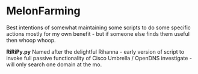 # MelonFarming

Best intentions of somewhat maintaining some scripts to do some specific actions mostly for my own benefit - but if someone else finds them useful then whoop whoop.


<b>RiRiPy.py</b> Named after the delightful Rihanna - early version of script to invoke full passive functionality of Cisco Umbrella / OpenDNS investigate - will only search one domain at the mo.
